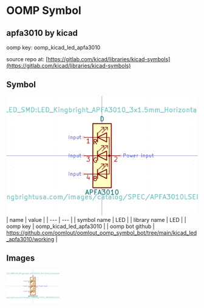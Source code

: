 # OOMP Symbol  
## apfa3010  by kicad  
  
oomp key: oomp_kicad_led_apfa3010  
  
source repo at: [https://gitlab.com/kicad/libraries/kicad-symbols](https://gitlab.com/kicad/libraries/kicad-symbols)  
## Symbol  
  
[![working.png](working_600.png)](working.png)  
| name | value | 
| --- | --- | 
| symbol name | LED | 
| library name | LED | 
| oomp key | oomp_kicad_led_apfa3010 | 
| oomp bot github | https://github.com/oomlout/oomlout_oomp_symbol_bot/tree/main/kicad_led_apfa3010/working | 
## Images  
  
[![working.png](working_140.png)](working.png)  
